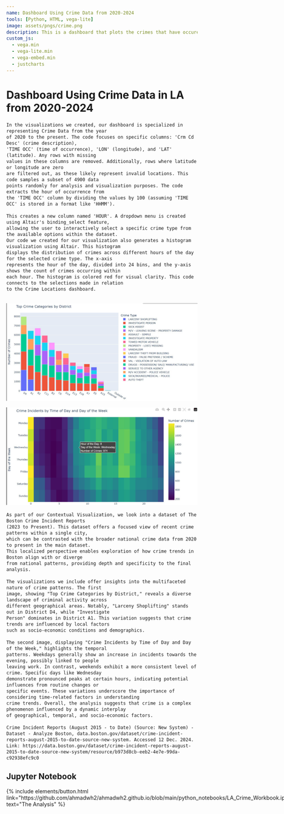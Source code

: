 ```yaml
---
name: Dashboard Using Crime Data from 2020-2024
tools: [Python, HTML, vega-lite]
image: assets/pngs/crime.png
description: This is a dashboard that plots the crimes that have occured in LA by latittude and longitude from 2020-2024.
custom_js:
  - vega.min
  - vega-lite.min
  - vega-embed.min
  - justcharts
---
```


#  Dashboard Using Crime Data in LA from 2020-2024

<vegachart schema-url="{{ site.baseurl }}/assets/json/LA_crime_dashboard1.json" style="width: 100%"></vegachart>


```
In the visualizations we created, our dashboard is specialized in representing Crime Data from the year 
of 2020 to the present. The code focuses on specific columns: 'Crm Cd Desc' (crime description), 
'TIME OCC' (time of occurrence), 'LON' (longitude), and 'LAT' (latitude). Any rows with missing
values in these columns are removed. Additionally, rows where latitude or longitude are zero 
are filtered out, as these likely represent invalid locations. This code samples a subset of 4900 data 
points randomly for analysis and visualization purposes. The code extracts the hour of occurrence from 
the 'TIME OCC' column by dividing the values by 100 (assuming 'TIME OCC' is stored in a format like 'HHMM').

This creates a new column named 'HOUR'. A dropdown menu is created using Altair's binding_select feature, 
allowing the user to interactively select a specific crime type from the available options within the dataset.
Our code we created for our visualization also generates a histogram visualization using Altair. This histogram 
displays the distribution of crimes across different hours of the day for the selected crime type. The x-axis 
represents the hour of the day, divided into 24 bins, and the y-axis shows the count of crimes occurring within 
each hour. The histogram is colored red for visual clarity. This code connects to the selections made in relation 
to the Crime Locations dashboard. 


```

![Bar Chart](/assets/pngs/bar_chart.png)

![Time Chart](/assets/pngs/image.png)


```
As part of our Contextual Visualization, we look into a dataset of The Boston Crime Incident Reports
(2023 to Present). This dataset offers a focused view of recent crime patterns within a single city,
which can be contrasted with the broader national crime data from 2020 to present in the main dataset.
This localized perspective enables exploration of how crime trends in Boston align with or diverge 
from national patterns, providing depth and specificity to the final analysis.

The visualizations we include offer insights into the multifaceted nature of crime patterns. The first 
image, showing "Top Crime Categories by District," reveals a diverse landscape of criminal activity across 
different geographical areas. Notably, "Larceny Shoplifting" stands out in District D4, while "Investigate
Person" dominates in District A1. This variation suggests that crime trends are influenced by local factors 
such as socio-economic conditions and demographics. 

The second image, displaying "Crime Incidents by Time of Day and Day of the Week," highlights the temporal 
patterns. Weekdays generally show an increase in incidents towards the evening, possibly linked to people 
leaving work. In contrast, weekends exhibit a more consistent level of crime. Specific days like Wednesday 
demonstrate pronounced peaks at certain hours, indicating potential influences from routine changes or 
specific events. These variations underscore the importance of considering time-related factors in understanding 
crime trends. Overall, the analysis suggests that crime is a complex phenomenon influenced by a dynamic interplay
of geographical, temporal, and socio-economic factors.

Crime Incident Reports (August 2015 - to Date) (Source: New System) - Dataset - Analyze Boston, data.boston.gov/dataset/crime-incident-reports-august-2015-to-date-source-new-system. Accessed 12 Dec. 2024. 
Link: https://data.boston.gov/dataset/crime-incident-reports-august-2015-to-date-source-new-system/resource/b973d8cb-eeb2-4e7e-99da-c92938efc9c0

```
## Jupyter Notebook

<div class="content-wrapper" style="display: flex; justify-content: space-between; align-items: center;">
  <div class="left">
    {% include elements/button.html link="https://github.com/ahmadwh2/ahmadwh2.github.io/blob/main/python_notebooks/LA_Crime_Workbook.ipynb" text="The Analysis" %}
  </div>
  <div class="right" style="margin-left: 20px; text-align: right;">
   {% include elements/button.html link="https://github.com/ahmadwh2/ahmadwh2.github.io/blob/main/assets/json/LA_crime_dashboard1.json" text="The Data" %}
  </div>
</div>


